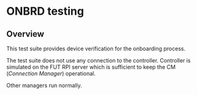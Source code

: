 # ONBRD testing

## Overview

This test suite provides device verification for the onboarding process.

The test suite does not use any connection to the controller. Controller is
simulated on the FUT RPI server which is sufficient to keep the CM (_Connection
Manager_) operational.

Other managers run normally.
